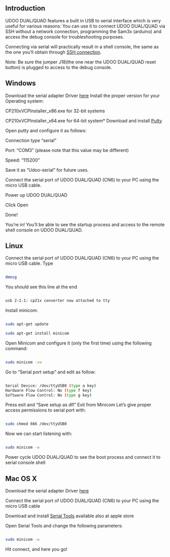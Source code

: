 ## Introduction

UDOO DUAL/QUAD features a built in USB to serial interface which is very useful for various reasons: You can use it to connect UDOO DUAL/QUAD via SSH without a network connection, programming the Sam3x (arduino) and access the debug console for troubleshooting purposes.

Connecting via serial will practically result in a shell console, the same as the one you’ll obtain through [SSH connection](http://en.wikipedia.org/wiki/Secure_Shell).

Note: Be sure the jumper J18(the one near the UDOO DUAL/QUAD reset button) is plugged to access to the debug console.

## Windows

Download the serial adapter Driver [here](http://www.silabs.com/products/mcu/pages/usbtouartbridgevcpdrivers.aspx)
Install the proper version for your Operating system:

CP210xVCPInstaller_x86.exe for 32-bit systems

CP210xVCPInstaller_x64.exe for 64-bit system* Download and install [Putty](http://www.chiark.greenend.org.uk/~sgtatham/putty/download.html)

Open putty and configure it as follows:

Connection type “serial”

Port: “COM3” (please note that this value may be different)

Speed: “115200”

Save it as “Udoo-serial” for future uses.

Connect the serial port of UDOO DUAL/QUAD (CN6) to your PC using the micro USB cable.

Power up UDOO DUAL/QUAD

Click Open


Done!

You’re in! You’ll be able to see the startup process and access to the remote shell console on UDOO DUAL/QUAD.

## Linux

Connect the serial port of UDOO DUAL/QUAD (CN6) to your PC using the micro USB cable.
Type

```bash

dmesg

```

You should see this line at the end

```bash

usb 2-2.1: cp21x converter now attached to tty

```

Install minicom:

```bash

sudo apt-get update

sudo apt-get install minicom

```

Open Minicom and configure it (only the first time) using the following command:

```bash

sudo minicom -sw

```

Go to “Serial port setup” and edit as follow:

```bash

Serial Device: /dev/ttyUSB0 (type a key)
Hardware Flow Control: No (type f key)
Software Flow Control: No (type g key)

```

Press exit and “Save setup as dfl”
Exit from Minicom
Let’s give proper access permissions to serial port with:

```bash

sudo chmod 666 /dev/ttyUSB0

```

Now we can start listening with:

```bash

sudo minicom -w

```

Power cycle UDOO DUAL/QUAD to see the boot process and connect it to serial console shell


## Mac OS X

Download the serial adapter Driver [here](http://www.silabs.com/products/mcu/pages/usbtouartbridgevcpdrivers.aspx)

Connect the serial port of UDOO DUAL/QUAD (CN6) to your PC using the micro USB cable

Download and install [Serial Tools](https://itunes.apple.com/it/app/serialtools/id611021963) available also at apple store

Open Serial Tools and change the following parameters:

```bash

sudo minicom -w

```

Hit connect, and here you go!











